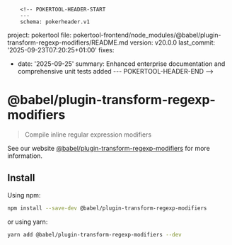         <!-- POKERTOOL-HEADER-START
        ---
        schema: pokerheader.v1
project: pokertool
file: pokertool-frontend/node_modules/@babel/plugin-transform-regexp-modifiers/README.md
version: v20.0.0
last_commit: '2025-09-23T07:20:25+01:00'
fixes:
- date: '2025-09-25'
  summary: Enhanced enterprise documentation and comprehensive unit tests added
        ---
        POKERTOOL-HEADER-END -->
# @babel/plugin-transform-regexp-modifiers

> Compile inline regular expression modifiers

See our website [@babel/plugin-transform-regexp-modifiers](https://babeljs.io/docs/babel-plugin-transform-regexp-modifiers) for more information.

## Install

Using npm:

```sh
npm install --save-dev @babel/plugin-transform-regexp-modifiers
```

or using yarn:

```sh
yarn add @babel/plugin-transform-regexp-modifiers --dev
```
